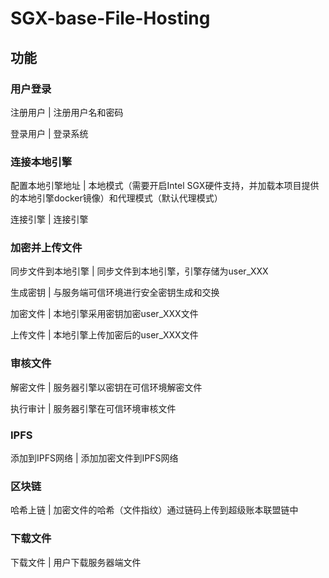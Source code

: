 # SGX-base-File-Hosting

## 功能
### 用户登录 

注册用户 |  注册用户名和密码 

登录用户 | 登录系统 
### 连接本地引擎 

配置本地引擎地址 | 本地模式（需要开启Intel SGX硬件支持，并加载本项目提供的本地引擎docker镜像）和代理模式（默认代理模式） 

连接引擎 | 连接引擎 
### 加密并上传文件 
同步文件到本地引擎 | 同步文件到本地引擎，引擎存储为user_XXX 

生成密钥 | 与服务端可信环境进行安全密钥生成和交换 

加密文件 | 本地引擎采用密钥加密user_XXX文件 

上传文件 | 本地引擎上传加密后的user_XXX文件 

### 审核文件 
解密文件 | 服务器引擎以密钥在可信环境解密文件 

执行审计 | 服务器引擎在可信环境审核文件 

### IPFS 
添加到IPFS网络 | 添加加密文件到IPFS网络 

### 区块链 
哈希上链 | 加密文件的哈希（文件指纹）通过链码上传到超级账本联盟链中 

### 下载文件 
下载文件 | 用户下载服务器端文件 

